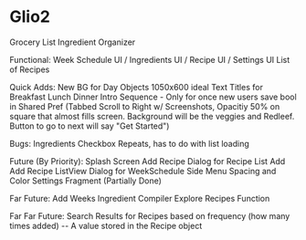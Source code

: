 # Glio2
Grocery List Ingredient Organizer

Functional:
Week Schedule UI / Ingredients UI / Recipe UI / Settings UI
List of Recipes

Quick Adds:
New BG for Day Objects 1050x600 ideal
Text Titles for Breakfast Lunch Dinner
Intro Sequence - Only for once new users save bool in Shared Pref (Tabbed Scroll to Right w/ Screenshots, Opacitiy 50% on square that almost fills screen. Background will be the veggies and Redleef. Button to go to next will say "Get Started")

Bugs:
Ingredients Checkbox Repeats, has to do with list loading

Future (By Priority):
Splash Screen
Add Recipe Dialog for Recipe List Add
Add Recipe ListView Dialog for WeekSchedule
Side Menu Spacing and Color
Settings Fragment (Partially Done)

Far Future:
Add Weeks Ingredient Compiler
Explore Recipes Function

Far Far Future:
Search Results for Recipes based on frequency (how many times added) -- A value stored in the Recipe object
